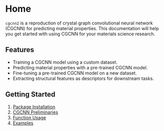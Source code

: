 # Home

`cgcnn2` is a reproduction of crystal graph convolutional neural network (CGCNN) for predicting material properties. This documentation will help you get started with using CGCNN for your materials science research.

## Features

- Training a CGCNN model using a custom dataset.
- Predicting material properties with a pre-trained CGCNN model.
- Fine-tuning a pre-trained CGCNN model on a new dataset.
- Extracting structural features as descriptors for downstream tasks.

## Getting Started

1. [Package Installation](1_installation.md)
2. [CGCNN Preliminaries](2_cgcnn.md)
3. [Function Usage](3_usage.md)
4. [Examples](4_examples.md)
